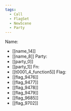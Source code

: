 ```yaml
---
tags:
  - Call
  - FlagSet
  - NewScene
  - Party
---
```

Name:
- [[name_14]]
- [[name_8]]
Party:
- [[party_0]]
- [[party_1]]
Fn:
- [[t0001_4_function5]]
Flag:
- [[flag_9476]]
- [[flag_9477]]
- [[flag_9478]]
- [[flag_9479]]
- [[flag_9685]]
- [[flag_9702]]
